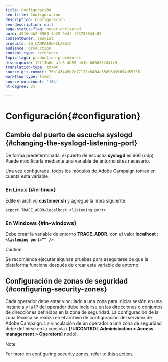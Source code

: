 ```yaml
---
title: Configuración
seo-title: Configuración
description: Configuración
seo-description: null
page-status-flag: never-activated
uuid: 4316d4b2-0964-4e25-9e4f-f2378f044c85
contentOwner: sauviat
products: SG_CAMPAIGN/CLASSIC
audience: production
content-type: reference
topic-tags: production-procedures
discoiquuid: 12f13b8d-afc3-4b55-a31b-080d31f84fc9
translation-type: tm+mt
source-git-commit: 70b143445b2e77128b9404e35d96b39694d55335
workflow-type: tm+mt
source-wordcount: '164'
ht-degree: 2%

---
```



# Configuración{#configuration}

## Cambio del puerto de escucha syslogd {#changing-the-syslogd-listening-port}

De forma predeterminada, el puerto de escucha **syslogd** es 666 (udp). Puede modificarla mediante una variable de entorno si es necesario.

Una vez configurada, todos los módulos de Adobe Campaign toman en cuenta esta variable.

### En Linux {#in-linux}

Edite el archivo **customer.sh** y agregue la línea siguiente:

```
export TRACE_ADDR=localhost:<listening port>
```

### En Windows {#in-windows}

Debe crear la variable de entorno **TRACE_ADDR.** con el valor **localhost** : **`<listening port="" />`**.

>[!CAUTION]
>
>Se recomienda ejecutar algunas pruebas para asegurarse de que la plataforma funciona después de crear esta variable de entorno.

## Configuración de zonas de seguridad {#configuring-security-zones}

Cada operador debe estar vinculado a una zona para iniciar sesión en una instancia y la IP del operador debe incluirse en las direcciones o conjuntos de direcciones definidos en la zona de seguridad. La configuración de la zona técnica se realiza en el archivo de configuración del servidor de Adobe Campaign. La vinculación de un operador a una zona de seguridad debe definirse en la consola ( **[!UICONTROL Administration > Access management > Operators]** nodo).

>[!NOTE]
>
>For more on configuring security zones, refer to [this section](../../installation/using/configuring-campaign-server.md#defining-security-zones).

